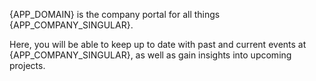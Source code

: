 <webui-data data-page-title="About {APP_DOMAIN}" data-page-subtitle=""></webui-data>

<webui-page-segment>

{APP_DOMAIN} is the company portal for all things {APP_COMPANY_SINGULAR}.

Here, you will be able to keep up to date with past and current events at {APP_COMPANY_SINGULAR}, as well as gain insights into upcoming projects.

</webui-page-segment>

<webui-content src="https://cdn.myfi.ws/d/en-US/about-stoic-dreams.md"></webui-content>
